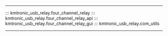 
---

::: kmtronic_usb_relay.four_channel_relay
::: kmtronic_usb_relay.four_channel_relay_api
::: kmtronic_usb_relay.four_channel_relay_gui
::: kmtronic_usb_relay.com_utils

---